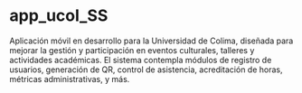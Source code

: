 # app_ucol_SS
Aplicación móvil en desarrollo para la Universidad de Colima, diseñada para mejorar la gestión y participación en eventos culturales, talleres y actividades académicas. El sistema contempla módulos de registro de usuarios, generación de QR, control de asistencia, acreditación de horas, métricas administrativas, y más.
